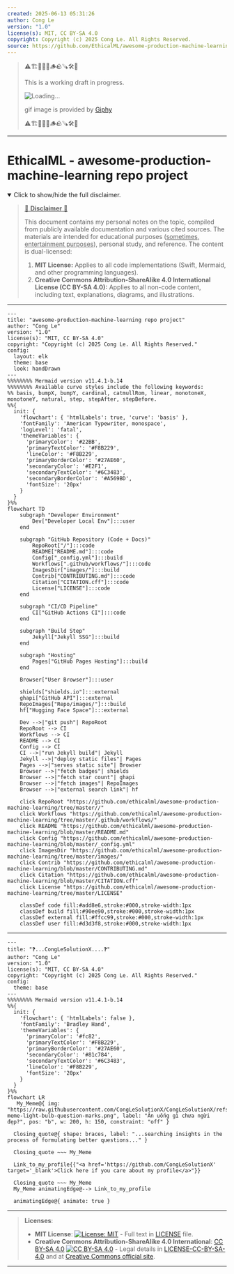 ```yaml
---
created: 2025-06-13 05:31:26
author: Cong Le
version: "1.0"
license(s): MIT, CC BY-SA 4.0
copyright: Copyright (c) 2025 Cong Le. All Rights Reserved.
source: https://github.com/EthicalML/awesome-production-machine-learning
---
```



> ⚠️🏗️🚧🦺🧱🪵🪨🪚🛠️👷
> 
> This is a working draft in progress.
> 
> ![Loading...](https://media0.giphy.com/media/v1.Y2lkPTc5MGI3NjExZmdoYWhxb3c2NmR6OGZoMzN5NWxqNjJmbmVxd3U0NDFobjc4ZHdvNyZlcD12MV9pbnRlcm5hbF9naWZfYnlfaWQmY3Q9Zw/xUA7bjPYcgAvwq5CKc/giphy.gif)
> 
> gif image is provided by [Giphy](https://giphy.com)
> 
> ⚠️🏗️🚧🦺🧱🪵🪨🪚🛠️👷

----


# EthicalML - awesome-production-machine-learning repo project
<details open>
<summary>Click to show/hide the full disclaimer.</summary>
   
> <ins>📢 **Disclaimer** 🚨</ins>
>
> This document contains my personal notes on the topic,
> compiled from publicly available documentation and various cited sources.
> The materials are intended for educational purposes (<ins>sometimes, entertainment purposes</ins>), personal study, and reference.
> The content is dual-licensed:
> 1. **MIT License:** Applies to all code implementations (Swift, Mermaid, and other programming languages).
> 2. **Creative Commons Attribution-ShareAlike 4.0 International License (CC BY-SA 4.0):** Applies to all non-code content, including text, explanations, diagrams, and illustrations.

</details>


----

```mermaid
---
title: "awesome-production-machine-learning repo project"
author: "Cong Le"
version: "1.0"
license(s): "MIT, CC BY-SA 4.0"
copyright: "Copyright (c) 2025 Cong Le. All Rights Reserved."
config:
  layout: elk
  theme: base
  look: handDrawn
---
%%%%%%%% Mermaid version v11.4.1-b.14
%%%%%%%% Available curve styles include the following keywords:
%% basis, bumpX, bumpY, cardinal, catmullRom, linear, monotoneX, monotoneY, natural, step, stepAfter, stepBefore.
%%{
  init: {
    'flowchart': { 'htmlLabels': true, 'curve': 'basis' },
    'fontFamily': 'American Typewriter, monospace',
    'logLevel': 'fatal',
    'themeVariables': {
      'primaryColor': '#22BB',
      'primaryTextColor': '#F8B229',
      'lineColor': '#F8B229',
      'primaryBorderColor': '#27AE60',
      'secondaryColor': '#E2F1',
      'secondaryTextColor': '#6C3483',
      'secondaryBorderColor': '#A569BD',
      'fontSize': '20px'
    }
  }
}%%
flowchart TD
    subgraph "Developer Environment"
        Dev["Developer Local Env"]:::user
    end

    subgraph "GitHub Repository (Code + Docs)"
        RepoRoot["/"]:::code
        README["README.md"]:::code
        Config["_config.yml"]:::build
        Workflows[".github/workflows/"]:::code
        ImagesDir["images/"]:::build
        Contrib["CONTRIBUTING.md"]:::code
        Citation["CITATION.cff"]:::code
        License["LICENSE"]:::code
    end

    subgraph "CI/CD Pipeline"
        CI["GitHub Actions CI"]:::code
    end

    subgraph "Build Step"
        Jekyll["Jekyll SSG"]:::build
    end

    subgraph "Hosting"
        Pages["GitHub Pages Hosting"]:::build
    end

    Browser["User Browser"]:::user

    shields["shields.io"]:::external
    ghapi["GitHub API"]:::external
    RepoImages["Repo/images/"]:::build
    hf["Hugging Face Space"]:::external

    Dev -->|"git push"| RepoRoot
    RepoRoot --> CI
    Workflows --> CI
    README --> CI
    Config --> CI
    CI -->|"run Jekyll build"| Jekyll
    Jekyll -->|"deploy static files"| Pages
    Pages -->|"serves static site"| Browser
    Browser -->|"fetch badges"| shields
    Browser -->|"fetch star count"| ghapi
    Browser -->|"fetch images"| RepoImages
    Browser -->|"external search link"| hf

    click RepoRoot "https://github.com/ethicalml/awesome-production-machine-learning/tree/master//"
    click Workflows "https://github.com/ethicalml/awesome-production-machine-learning/tree/master/.github/workflows/"
    click README "https://github.com/ethicalml/awesome-production-machine-learning/blob/master/README.md"
    click Config "https://github.com/ethicalml/awesome-production-machine-learning/blob/master/_config.yml"
    click ImagesDir "https://github.com/ethicalml/awesome-production-machine-learning/tree/master/images/"
    click Contrib "https://github.com/ethicalml/awesome-production-machine-learning/blob/master/CONTRIBUTING.md"
    click Citation "https://github.com/ethicalml/awesome-production-machine-learning/blob/master/CITATION.cff"
    click License "https://github.com/ethicalml/awesome-production-machine-learning/tree/master/LICENSE"

    classDef code fill:#add8e6,stroke:#000,stroke-width:1px
    classDef build fill:#90ee90,stroke:#000,stroke-width:1px
    classDef external fill:#ffcc99,stroke:#000,stroke-width:1px
    classDef user fill:#d3d3f8,stroke:#000,stroke-width:1px

```

----


```mermaid
---
title: "❓...CongLeSolutionX....❓"
author: "Cong Le"
version: "1.0"
license(s): "MIT, CC BY-SA 4.0"
copyright: "Copyright (c) 2025 Cong Le. All Rights Reserved."
config:
  theme: base
---
%%%%%%%% Mermaid version v11.4.1-b.14
%%{
  init: {
    'flowchart': { 'htmlLabels': false },
    'fontFamily': 'Bradley Hand',
    'themeVariables': {
      'primaryColor': '#fc82',
      'primaryTextColor': '#F8B229',
      'primaryBorderColor': '#27AE60',
      'secondaryColor': '#81c784',
      'secondaryTextColor': '#6C3483',
      'lineColor': '#F8B229',
      'fontSize': '20px'
    }
  }
}%%
flowchart LR
   My_Meme@{ img: "https://raw.githubusercontent.com/CongLeSolutionX/CongLeSolutionX/refs/heads/main/assets/images/My-meme-light-bulb-question-marks.png", label: "Ăn uống gì chưa ngừi đẹp?", pos: "b", w: 200, h: 150, constraint: "off" }

  Closing_quote@{ shape: braces, label: "...searching insights in the process of formulating better questions..." }

  Closing_quote ~~~ My_Meme
    
  Link_to_my_profile{{"<a href='https://github.com/CongLeSolutionX' target='_blank'>Click here if you care about my profile</a>"}}

  Closing_quote ~~~ My_Meme
  My_Meme animatingEdge@--> Link_to_my_profile
  
  animatingEdge@{ animate: true }

```

---
><b>Licenses</b>:
>
>- <b>MIT License</b>:  [![License: MIT](https://img.shields.io/badge/License-MIT-yellow.svg)](LICENSE) - Full text in [LICENSE](LICENSE) file.
>- <b>Creative Commons Attribution-ShareAlike 4.0 International</b>: [CC BY-SA 4.0](https://creativecommons.org/licenses/by-sa/4.0/) [![CC BY-SA 4.0](https://licensebuttons.net/l/by-sa/4.0/88x31.png)](https://creativecommons.org/licenses/by-sa/4.0/) - Legal details in [LICENSE-CC-BY-SA-4.0](THE_PAST/LICENSE-CC-BY-SA-4.0) and at [Creative Commons official site](https://creativecommons.org/licenses/by-sa/4.0/).
>
---

